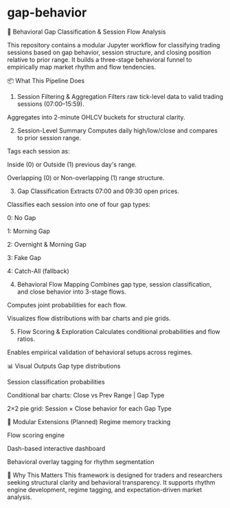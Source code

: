 # gap-behavior

🧠 Behavioral Gap Classification & Session Flow Analysis

This repository contains a modular Jupyter workflow for classifying trading sessions based on gap behavior, session structure, and closing position relative to prior range. It builds a three-stage behavioral funnel to empirically map market rhythm and flow tendencies.

📦 What This Pipeline Does
1. Session Filtering & Aggregation
Filters raw tick-level data to valid trading sessions (07:00–15:59).

Aggregates into 2-minute OHLCV buckets for structural clarity.

2. Session-Level Summary
Computes daily high/low/close and compares to prior session range.

Tags each session as:

Inside (0) or Outside (1) previous day's range.

Overlapping (0) or Non-overlapping (1) range structure.

3. Gap Classification
Extracts 07:00 and 09:30 open prices.

Classifies each session into one of four gap types:

0: No Gap

1: Morning Gap

2: Overnight & Morning Gap

3: Fake Gap

4: Catch-All (fallback)

4. Behavioral Flow Mapping
Combines gap type, session classification, and close behavior into 3-stage flows.

Computes joint probabilities for each flow.

Visualizes flow distributions with bar charts and pie grids.

5. Flow Scoring & Exploration
Calculates conditional probabilities and flow ratios.

Enables empirical validation of behavioral setups across regimes.

📊 Visual Outputs
Gap type distributions

Session classification probabilities

Conditional bar charts: Close vs Prev Range | Gap Type

2×2 pie grid: Session × Close behavior for each Gap Type

🔧 Modular Extensions (Planned)
Regime memory tracking

Flow scoring engine

Dash-based interactive dashboard

Behavioral overlay tagging for rhythm segmentation

🧠 Why This Matters
This framework is designed for traders and researchers seeking structural clarity and behavioral transparency. It supports rhythm engine development, regime tagging, and expectation-driven market analysis.
